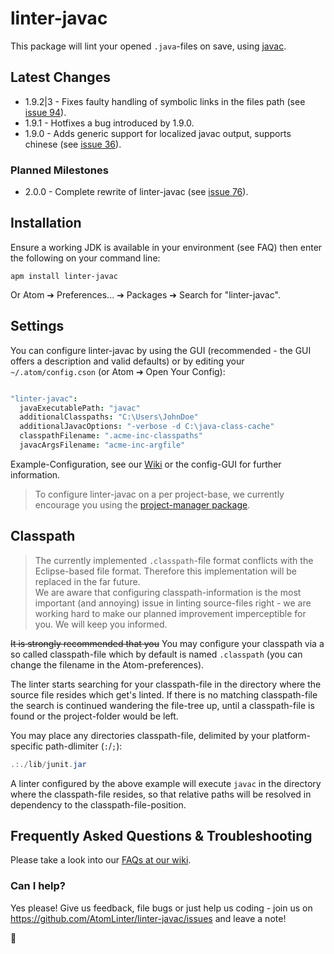 # linter-javac

This package will lint your opened `.java`-files on save, using [javac][javac-docs].


## Latest Changes

- 1.9.2|3 - Fixes faulty handling of symbolic links in the files path (see [issue 94][iss94]).
- 1.9.1 - Hotfixes a bug introduced by 1.9.0.
- 1.9.0 - Adds generic support for localized javac output, supports chinese (see [issue 36][iss36]).

### Planned Milestones

- 2.0.0 - Complete rewrite of linter-javac (see [issue 76][iss76]).


## Installation

Ensure a working JDK is available in your environment (see FAQ) then enter the following on your command line:

    apm install linter-javac

Or Atom ➔ Preferences... ➔ Packages ➔ Search for "linter-javac".


## Settings

You can configure linter-javac by using the GUI (recommended - the GUI offers a description and valid defaults) or by editing your `~/.atom/config.cson` (or Atom ➔ Open Your Config):

```coffeescript

"linter-javac":
  javaExecutablePath: "javac"
  additionalClasspaths: "C:\Users\JohnDoe"
  additionalJavacOptions: "-verbose -d C:\java-class-cache"
  classpathFilename: ".acme-inc-classpaths"
  javacArgsFilename: "acme-inc-argfile"

```
Example-Configuration, see our [Wiki][wiki] or the config-GUI for further information.

> To configure linter-javac on a per project-base, we currently encourage you using the [project-manager package][project-manager].


## Classpath

> The currently implemented `.classpath`-file format conflicts with the Eclipse-based file format. Therefore this implementation will be replaced in the far future.  
We are aware that configuring classpath-information is the most important (and annoying) issue in linting source-files right - we are working hard to make our planned improvement imperceptible for you. We will keep you informed.

~~It is strongly recommended that you~~ You may configure your classpath via a so called classpath-file which by default is named `.classpath` (you can change the filename in the Atom-preferences).

The linter starts searching for your classpath-file in the directory where the source file resides which get's linted. If there is no matching classpath-file the search is continued wandering the file-tree up, until a classpath-file is found or the project-folder would be left.

You may place any directories classpath-file, delimited by your platform-specific path-dlimiter (`:`/`;`):

```java
.:./lib/junit.jar
```

A linter configured by the above example will execute `javac` in the directory where the classpath-file resides, so that relative paths will be resolved in dependency to the classpath-file-position.


## Frequently Asked Questions & Troubleshooting

Please take a look into our [FAQs at our wiki][faqs].

### Can I help?

Yes please! Give us feedback, file bugs or just help us coding - join us on https://github.com/AtomLinter/linter-javac/issues and leave a note!


:gift_heart:



[iss94]: https://github.com/AtomLinter/linter-javac/issues/94
[iss36]: https://github.com/AtomLinter/linter-javac/issues/36
[iss76]: https://github.com/AtomLinter/linter-javac/issues/76
[javac-docs]: https://docs.oracle.com/javase/8/docs/technotes/tools/unix/javac.html
[wiki]: https://github.com/AtomLinter/linter-javac/wiki
[project-manager]: https://atom.io/packages/project-manager
[faqs]: https://github.com/AtomLinter/linter-javac/wiki#frequently-asked-questions
